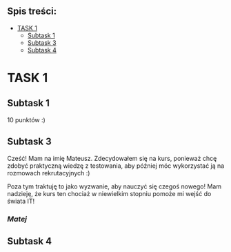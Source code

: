 ## Spis treści: 
* [TASK 1](https://github.com/Yorven/challenge_portfolio_mateusz/edit/main/README.md#task-1)
  * [Subtask 1](https://github.com/Yorven/challenge_portfolio_mateusz/edit/main/README.md#subtask-1)
  * [Subtask 3](https://github.com/Yorven/challenge_portfolio_mateusz/edit/main/README.md#subtask-3)
  * [Subtask 4](https://github.com/Yorven/challenge_portfolio_mateusz/edit/main/README.md#subtask-4)
# TASK 1
## Subtask 1
10 punktów :)
## Subtask 3
Cześć! Mam na imię Mateusz. Zdecydowałem się na kurs, ponieważ chcę zdobyć praktyczną wiedzę z testowania, aby później móc wykorzystać ją na rozmowach rekrutacyjnych :)

Poza tym traktuję to jako wyzwanie, aby nauczyć się czegoś nowego! Mam nadzieję, że kurs ten chociaż w niewielkim stopniu pomoże mi wejść do świata IT!

### *Matej*
## Subtask 4
